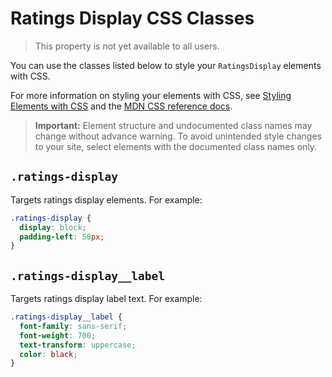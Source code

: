 <!-- This article was published using the Doc Push single-sourcing tool. Any changes to this article MUST be made in the source file. Find it at www.github.com/wix-private/velo-docs.-->

# Ratings Display CSS Classes

> This property is not yet available to all users.

You can use the classes listed below
to style your `RatingsDisplay` elements with CSS.

For more information on styling your elements with CSS, see
[Styling Elements with CSS]($w/styling-elements-with-css) and the
[MDN CSS reference docs](https://developer.mozilla.org/en-US/docs/Learn/CSS).

<blockquote class="important">

__Important:__
Element structure and undocumented class names
may change without advance warning.
To avoid unintended style changes to your site,
select elements with the documented class names only.

</blockquote>

## `.ratings-display`

Targets ratings display elements.
For example:

```css
.ratings-display {
  display: block;
  padding-left: 50px;
}
```

## `.ratings-display__label`

Targets ratings display label text.
For example:

```css
.ratings-display__label {
  font-family: sans-serif;
  font-weight: 700;
  text-transform: uppercase;
  color: black;
}
```
